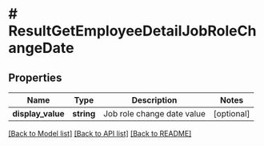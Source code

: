 # # ResultGetEmployeeDetailJobRoleChangeDate

## Properties

Name | Type | Description | Notes
------------ | ------------- | ------------- | -------------
**display_value** | **string** | Job role change date value | [optional]

[[Back to Model list]](../../README.md#models) [[Back to API list]](../../README.md#endpoints) [[Back to README]](../../README.md)
